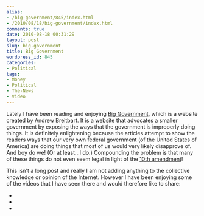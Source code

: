 ```yaml
---
alias:
- /big-government/845/index.html
- /2010/08/18/big-government/index.html
comments: true
date: 2010-08-18 00:31:29
layout: post
slug: big-government
title: Big Government
wordpress_id: 845
categories:
- Political
tags:
- Money
- Political
- The-News
- Video
---
```


Lately I have been reading and enjoying [Big Government](http://biggovernment.com/), which is a website created by Andrew Breitbart.  It is a website that advocates a smaller government by exposing the ways that the government is improperly doing things.  It is definitely enlightening because the articles attempt to show the readers ways that our very own federal government (of the United States of America) are doing things that most of us would very likely disapprove of.  And boy do we!  (Or at least...I do.)  Compounding the problem is that many of these things do not even seem legal in light of the [10th amendment](http://www.goingthewongway.com/512/10th-amendment/)!

This isn't a long post and really I am not adding anything to the collective knowledge or opinion of the Internet.  However I have been enjoying some of the videos that I have seen there and would therefore like to share:




  * 

  * 

  * 

